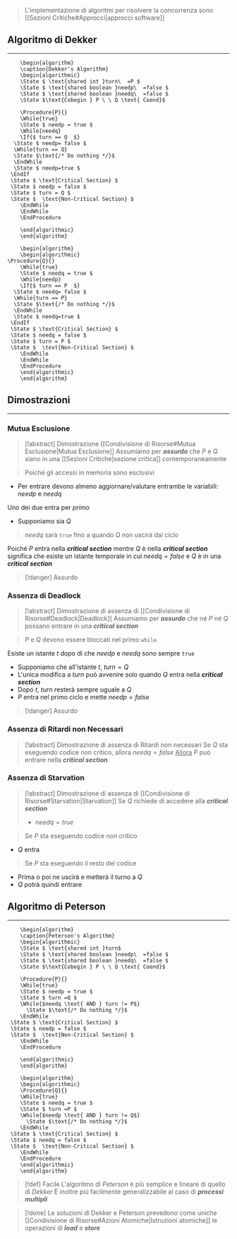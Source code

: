 >L'implementazione di algoritmi per risolvere la concorrenza sono [[Sezioni Critiche#Approcci|approcci software]]

## Algoritmo di Dekker
---
```pseudo
	\begin{algorithm}
	\caption{Dekker's Algorithm}
	\begin{algorithmic}
	\State $ \text{shared int }turn\  =P $
	\State $ \text{shared boolean }needp\  =false $
	\State $ \text{shared boolean }needq\  =false $
	\State $\text{Cobegin } P \ \ Q \text{ Coend}$

	\Procedure{P}{}
	\While{true}
	\State $ needp = true $
	\While{needq}
	\If{$ turn == Q  $}
  \State $ needp= false $
  \While{turn == Q}
  \State $\text{/* Do nothing */}$
  \EndWhile
  \State $ needp=true $
 \EndIf
 \State $ \text{Critical Section} $
 \State $ needp = false $
 \State $ turn = Q $
 \State $  \text{Non-Critical Section} $
    \EndWhile
    \EndWhile
    \EndProcedure
	
	\end{algorithmic}
	\end{algorithm}
```

```pseudo
	\begin{algorithm}
	\begin{algorithmic}
\Procedure{Q}{}
	\While{true}
	\State $ needq = true $
	\While{needp}
	\If{$ turn == P  $}
  \State $ needq= false $
  \While{turn == P}
  \State $\text{/* Do nothing */}$
  \EndWhile
  \State $ needq=true $
 \EndIf
 \State $ \text{Critical Section} $
 \State $ needq = false $
 \State $ turn = P $
 \State $  \text{Non-Critical Section} $
    \EndWhile
    \EndWhile
    \EndProcedure
	\end{algorithmic}
	\end{algorithm}
```
## Dimostrazioni
---
### Mutua Esclusione
>[!abstract] Dimostrazione [[Condivisione di Risorse#Mutua Esclusione|Mutua Esclusione]]
>Assumiamo per ***assurdo*** che $P$ e $Q$ siano in una [[Sezioni Critiche|sezione critica]] contemporaneamente

>Poiché gli accessi in memoria sono esclusivi
- Per entrare devono almeno aggiornare/valutare entrambe le variabili: $needp$ e $needq$

Uno dei due entra per *primo*
- Supponiamo sia $Q$

>$needq$ sarà `true` fino a quando $Q$ non uscirà dal ciclo

Poiché $P$ entra nella ***critical section*** mentre $Q$ è nella ***critical section*** significa che esiste un istante temporale in cui $needq=false$ e $Q$ è in una ***critical section***


>[!danger] Assurdo
### Assenza di Deadlock
>[!abstract] Dimostrazione di assenza di [[Condivisione di Risorse#Deadlock|Deadlock]]
>Assumiamo per ***assurdo*** che né $P$ né $Q$ possano entrare in una ***critical section***

>$P$ e $Q$ devono essere bloccati nel primo `while`

Esiste un istante $t$ dopo di che $needp$ e $needq$ sono sempre `true`
- Supponiamo che all'istante $t$, $turn = Q$
- L'unica modifica a $turn$ può avvenire solo quando $Q$ entra nella ***critical section***
- Dopo $t$, $turn$ resterà sempre uguale a $Q$
- $P$ entra nel primo ciclo e mette $needp=false$

>[!danger] Assurdo

### Assenza di Ritardi non Necessari
>[!abstract] Dimostrazione di assenza di Ritardi non necessari
>Se $Q$ sta eseguendo codice non critico, allora $needq=false$
><u>Allora</u>
>$P$ può entrare nella ***critical section***

### Assenza di Starvation
>[!abstract] Dimostrazione di assenza di [[Condivisione di Risorse#Starvation|Starvation]]
>Se $Q$ richiede di accedere alla ***critical section***
>- $needq=true$

>Se $P$ sta eseguendo codice non critico
- $Q$ entra

>Se $P$ sta eseguendo il resto del codice
- Prima o poi ne uscirà e metterà il turno a $Q$
- $Q$ potrà quindi entrare

## Algoritmo di Peterson
---
```pseudo
	\begin{algorithm}
	\caption{Peterson's Algorithm}
	\begin{algorithmic}
	\State $ \text{shared int }turn$
	\State $ \text{shared boolean }needp\  =false $
	\State $ \text{shared boolean }needq\  =false $
	\State $\text{Cobegin } P \ \ Q \text{ Coend}$

	\Procedure{P}{}
	\While{true}
	\State $ needp = true $
	\State $ turn =Q $
	\While{$needq \text{ AND } turn != P$}
	  \State $\text{/* Do nothing */}$
	\EndWhile
 \State $ \text{Critical Section} $
 \State $ needp = false $
 \State $  \text{Non-Critical Section} $
    \EndWhile
    \EndProcedure
	
	\end{algorithmic}
	\end{algorithm}
```

```pseudo
	\begin{algorithm}
	\begin{algorithmic}
	\Procedure{Q}{}
	\While{true}
	\State $ needq = true $
	\State $ turn =P $
	\While{$needp \text{ AND } turn != Q$}
	  \State $\text{/* Do nothing */}$
	\EndWhile
 \State $ \text{Critical Section} $
 \State $ needq = false $
 \State $  \text{Non-Critical Section} $
    \EndWhile
    \EndProcedure
	\end{algorithmic}
	\end{algorithm}
```

>[!def] Facile
>L'algoritmo di *Peterson* è più semplice e lineare di quello di *Dekker*
>È inoltre più facilmente generalizzabile al caso di ***processi multipli***


>[!done] Le soluzioni di Dekker e Peterson prevedono come uniche [[Condivisione di Risorse#Azioni Atomiche|Istruzioni atomiche]] le operazioni di ***load*** e ***store***

